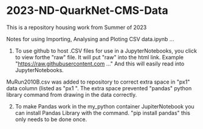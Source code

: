 # 2023-ND-QuarkNet-CMS-Data
This is a repository housing work from Summer of 2023

Notes for using Importing, Analysing and Ploting CSV data.ipynb ...

1.  To use github to host .CSV files for use in a JupyterNotebooks, you click to view forthe "raw" file.  It will put "raw" into the html link.  Example "https://raw.githubusercontent.com ..." And this will easily read into JupyterNotebooks.

MuRun2010B.csv was added to repository to correct extra space in "px1" data column (listed as "px1 ".  The extra space prevented "pandas" python library command from drawing in the data correctly.

2.  To make Pandas work in the my_python container JupiterNotebook you can install Pandas Library with the command.  "pip install pandas"
this only needs to be done once.
